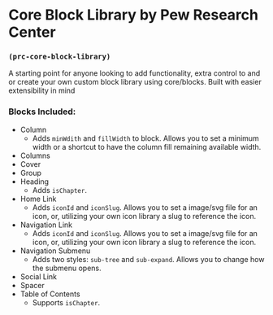 # Core Block Library by Pew Research Center
### `(prc-core-block-library)`

A starting point for anyone looking to add functionality, extra control to and or create your own custom block library using core/blocks. Built with easier extensibility in mind

### Blocks Included:
- Column
  - Adds `minWdith` and `fillWidth` to block. Allows you to set a minimum width or a shortcut to have the column fill remaining available width.
- Columns
- Cover
- Group
- Heading
  - Adds `isChapter`.
- Home Link
  - Adds `iconId` and `iconSlug`. Allows you to set a image/svg file for an icon, or, utilizing your own icon library a slug to reference the icon.
- Navigation Link
  - Adds `iconId` and `iconSlug`. Allows you to set a image/svg file for an icon, or, utilizing your own icon library a slug to reference the icon.
- Navigation Submenu
  - Adds two styles: `sub-tree` and `sub-expand`. Allows you to change how the submenu opens.
- Social Link
- Spacer
- Table of Contents
  - Supports `isChapter`.

